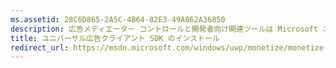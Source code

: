 ```yaml
---
ms.assetid: 28C6D865-2A5C-4B64-82E3-49A862A36850
description: 広告メディエーター コントロールと開発者向け関連ツールは Microsoft ユニバーサル広告クライアント SDK に用意されています。
title: ユニバーサル広告クライアント SDK のインストール
redirect_url: https://msdn.microsoft.com/windows/uwp/monetize/monetize-your-app-with-the-microsoft-store-engagement-and-monetization-sdk
---
```



<!--HONumber=Mar16_HO5-->


